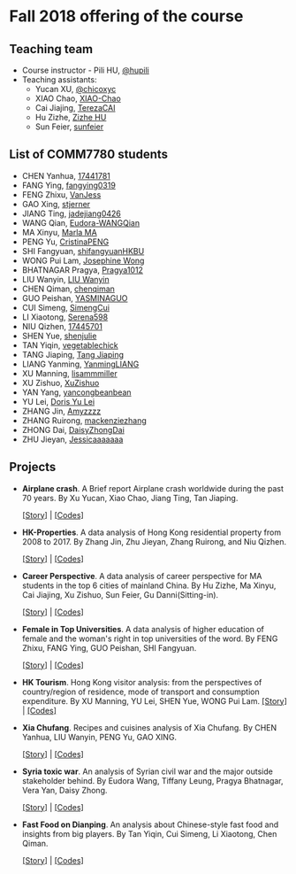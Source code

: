 # Fall 2018 offering of the course

## Teaching team

- Course instructor - Pili HU, [@hupili](https://github.com/hupili/)
- Teaching assistants:
  - Yucan XU, [@chicoxyc](https://github.com/ChicoXYC/)
  - XIAO Chao, [XIAO-Chao](https://github.com/XIAO-Chao/)
  - Cai Jiajing, [TerezaCAI](https://github.com/TerezaCAI)
  - Hu Zizhe, [Zizhe HU](https://github.com/ZizheHu)
  - Sun Feier, [sunfeier](https://github.com/sunfeier/)

## List of COMM7780 students

- CHEN Yanhua, [17441781](https://github.com/17441781/)
- FANG Ying, [fangying0319](https://github.com/fangying0319)
- FENG Zhixu, [VanJess](https://github.com/VanJess)
- GAO Xing, [stjerner](https://github.com/stjerner)
- JIANG Ting, [jadejiang0426](https://github.com/jadejiang0426)
- WANG Qian, [Eudora-WANGQian](https://github.com/Eudora-WANGQian)
- MA Xinyu, [Marla MA](https://github.com/marla322)
- PENG Yu, [CristinaPENG](https://github.com/CristinaPENG)
- SHI Fangyuan, [shifangyuanHKBU](https://github.com/shifangyuanHKBU)
- WONG Pui Lam, [Josephine Wong](https://github.com/16443578)
- BHATNAGAR Pragya, [Pragya1012](https://github.com/Pragya1012)
- LIU Wanyin, [LIU Wanyin](https://github.com/liuwanyin)
- CHEN Qiman, [chenqiman](https://github.com/chenqiman)
- GUO Peishan, [YASMINAGUO](https://github.com/YASMINAGUO)
- CUI Simeng, [SimengCui](https://github.com/SimengCui)
- LI Xiaotong, [Serena598](https://github.com/Serena598)
- NIU Qizhen, [17445701](https://github.com/17445701)
- SHEN Yue, [shenjulie](https://github.com/shenjulie)
- TAN Yiqin, [vegetablechick](https://github.com/vegetablechick)
- TANG Jiaping, [Tang Jiaping](https://github.com/CarrieTang0318)
- LIANG Yanming, [YanmingLIANG](https://github.com/YanmingLIANG)
- XU Manning, [lisammmiller](https://github.com/lisammmiller)
- XU Zishuo, [XuZishuo](https://github.com/XuZishuo)
- YAN Yang, [yancongbeanbean](https://github.com/yancongbeanbean)
- YU Lei, [Doris Yu Lei](https://github.com/Dorisyul)
- ZHANG Jin, [Amyzzzz](https://github.com/Amyzzzz)
- ZHANG Ruirong, [mackenziezhang](https://github.com/mackenziezhang)
- ZHONG Dai, [DaisyZhongDai](https://github.com/DaisyZhongDai)
- ZHU Jieyan, [Jessicaaaaaaa](https://github.com/Jessicaaaaaaa)

## Projects

- **Airplane crash**. A Brief report Airplane crash worldwide during the past 70 years. By Xu Yucan, Xiao Chao, Jiang Ting, Tan Jiaping.

    [[Story]](https://dnnsociety.org/2018/04/30/flying-in-the-sky-a-report-of-air-crash-worldwide/) | [[Codes]](http://nbviewer.jupyter.org/github/data-projects-archive/201804-Air-Crash/blob/master/Final%20Project%20-%20Airplane%20crash/A%20Brief%20report%20Airplane%20crash%20worldwide.ipynb)

- **HK-Properties**. A data analysis of Hong Kong residential property from 2008 to 2017. By Zhang Jin, Zhu Jieyan, Zhang Ruirong, and Niu Qizhen.

    [[Story]](https://github.com/data-projects-archive/201804-HK-Properties/tree/master/Final%20Project#welcome-to-the-most-expensive-city--hong-kong-property-analysis) | [[Codes]](https://github.com/data-projects-archive/201804-HK-Properties/tree/master/Final%20Project#welcome-to-the-most-expensive-city--hong-kong-property-analysis)

- **Career Perspective**. A data analysis of career perspective for MA students in the top 6 cities of mainland China. By Hu Zizhe, Ma Xinyu, Cai Jiajing, Xu Zishuo, Sun Feier, Gu Danni(Sitting-in).

    [[Story]](https://github.com/data-projects-archive/201804-HKBU-MA-Career-Perspective/raw/master/Final%20Project%20from%20Pili%20Fans%20Club/Final_Project.pptx) | [[Codes]](http://nbviewer.jupyter.org/github/data-projects-archive/201804-HKBU-MA-Career-Perspective/blob/master/Final%20Project%20from%20Pili%20Fans%20Club/final%E2%80%94%E2%80%94notebook.ipynb)

- **Female in Top Universities**. A data analysis of higher education of female and the woman's right in top universities of the word. By FENG Zhixu, FANG Ying, GUO Peishan, SHI Fangyuan.

    [[Story]](https://github.com/data-projects-archive/201804-Female-in-Top-Universities/raw/master/Final%20group%20project/Final%20project.pptx.zip) | [[Codes]](http://nbviewer.jupyter.org/github/data-projects-archive/201804-Female-in-Top-Universities/blob/master/Final%20group%20project/%28COMM7780%20and%20JOUR7280%29Female%20ratio%20.ipynb)

- **HK Tourism**. Hong Kong visitor analysis: from the perspectives of country/region of residence, mode of transport and consumption expenditure. By XU Manning, YU Lei, SHEN Yue, WONG Pui Lam.
    [[Story]](https://github.com/data-projects-archive/201804-HK-Tourism/tree/master/Final%20Group%20Project) | [[Codes]](http://nbviewer.jupyter.org/github/data-projects-archive/201804-HK-Tourism/blob/master/Final%20Group%20Project/Final%20Project%20--%20Hong%20Kong%20visitors.ipynb)

- **Xia Chufang**. Recipes and cuisines analysis of Xia Chufang. By CHEN Yanhua, LIU Wanyin, PENG Yu, GAO XING.

    [[Story]](https://github.com/data-projects-archive/201804-Xia-Chu-Fang/raw/master/final%20assignment/A%20Bite%20of%20Big%20Data%2020180504%20revised.pptx) | [[Codes]](http://nbviewer.jupyter.org/github/data-projects-archive/201804-Xia-Chu-Fang/blob/master/final%20assignment/Big%20Data%20Project%20-%20Xiachufang_revised.ipynb)

- **Syria toxic war**. An analysis of Syrian civil war and the major outside stakeholder behind. By Eudora Wang, Tiffany Leung, Pragya Bhatnagar, Vera Yan, Daisy Zhong.

    [[Story]](https://github.com/data-projects-archive/201804-Syria/raw/master/Team%20TED.py_finalproject/1.%20PPT_Syria%E2%80%99s%20Toxic%20War%20on%20Itself_Final%20Project.pptx) | [[Codes]](http://nbviewer.jupyter.org/github/data-projects-archive/201804-Syria/blob/master/Team%20TED.py_finalproject/5.%20Analysis%20and%20visualisation.ipynb)

- **Fast Food on Dianping**. An analysis about Chinese-style fast food and insights from big players. By Tan Yiqin, Cui Simeng, Li Xiaotong, Chen Qiman.

    [[Story]](https://github.com/data-projects-archive/201804-Fast-Food-on-Dianping/raw/master/final_project/Big%204%20-%20Fast%20food%20fight.pptx) | [[Codes]](http://nbviewer.jupyter.org/github/data-projects-archive/201804-Fast-Food-on-Dianping/blob/master/final_project/final%20project.ipynb)